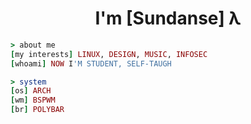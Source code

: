 <h1 align="center">I'm [Sundanse] λ</h1>

``` ruby
> about me
[my interests] LINUX, DESIGN, MUSIC, INFOSEC
[whoami] NOW I'M STUDENT, SELF-TAUGH
```

``` ruby
> system
[os] ARCH
[wm] BSPWM
[br] POLYBAR   
```





